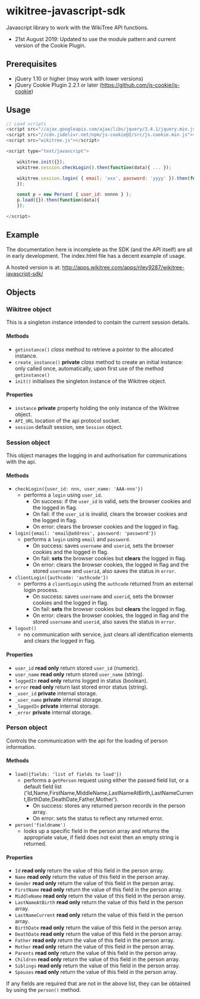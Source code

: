 wikitree-javascript-sdk
=======================
Javascript library to work with the WikiTree API functions.

* 21st August 2019: Updated to use the module pattern and current version of the Cookie Plugin.

## Prerequisites
* jQuery 1.10 or higher (may work with lower versions)
* jQuery Cookie Plugin 2.2.1 or later (https://github.com/js-cookie/js-cookie)

## Usage
````javascript
// Load scripts
<script src="//ajax.googleapis.com/ajax/libs/jquery/3.4.1/jquery.min.js"></script>
<script src="//cdn.jsdelivr.net/npm/js-cookie@2/src/js.cookie.min.js"></script>
<script src="wikitree.js"></script>

<script type="text/javascript">

	wikitree.init({});
	wikitree.session.checkLogin().then(function(data){ ... });

	wikitree.session.login( { email: 'xxx', password: 'yyyy' }).then(function(data) {
	});

	const p = new Person( { user_id: nnnnn } );
	p.load({}).then(function(data){ 
	});

</script>
````
## Example

The documentation here is incomplete as the SDK (and the API itself) are all in early development.
The index.html file has a decent example of usage. 

A hosted version is at: http://apps.wikitree.com/apps/riley9287/wikitree-javascript-sdk/

## Objects
### Wikitree object
This is a singleton instance intended to contain the current session details.

#### Methods
* `getinstance()` *class* method to retrieve a pointer to the allocated instance.
* `create_instance()` **private** *class* method to create an initial instance: only called once, automatically, upon first use of the method `getinstance()`
* `init()` initialises the singleton instance of the Wikitree object.

#### Properties
* `instance` **private** property holding the only instance of the Wikitree object.
* `API_URL` location of the api protocol socket.
* `session` default session, see `Session` object.

### Session object
This object manages the logging in and authorisation for communications with the api.

#### Methods
* `checkLogin({user_id: nnn, user_name: 'AAA-nnn'})` 
  * performs a `login` using `user_id`.
    * On success: if the `user_id` is valid, sets the browser cookies and the logged in flag.
    * On fail: if the `user_id` is invalid, clears the browser cookies and the logged in flag.
    * On error: clears the browser cookies and the logged in flag.
* `login({email: 'email@address', password: 'password'})`
  * performs a `login` using `email` and `password`.
    * On success: saves `username` and `userid`, sets the browser cookies and the logged in flag.
    * On fail: **sets** the browser cookies but **clears** the logged in flag.
    * On error: clears the browser cookies, the logged in flag and the stored `username` and `userid`, also saves the status in `error`.
* `clientLogin({authcode: 'authcode'})`
  * performs a `clientLogin` using the `authcode` returned from an external login process.
    * On success: saves `username` and `userid`, sets the browser cookies and the logged in flag.
    * On fail: **sets** the browser cookies but **clears** the logged in flag.
    * On error: clears the browser cookies, the logged in flag and the stored `username` and `userid`, also saves the status in `error`.
* `logout()`
  * no communication with service, just clears all identification elements and clears the logged in flag.

#### Properties
* `user_id` **read only** return stored `user_id` (numeric).
* `user_name` **read only** return stored `user_name` (string).
* `loggedIn` **read only** returns logged in status (boolean).
* `error` **read only** return last stored error status (string).
* `_user_id` **private** internal storage.
* `_user_name` **private** internal storage.
* `_loggedIn` **private** internal storage.
* `_error` **private** internal storage.

### Person object
Controls the communication with the api for the loading of person information.

#### Methods
* `load({fields: 'list of fields to load'})`
  * performs a `getPerson` request using either the passed field list, or a default field list ('Id,Name,FirstName,MiddleName,LastNameAtBirth,LastNameCurrent,BirthDate,DeathDate,Father,Mother').
    * On success: stores any returned person records in the person array.
    * On error: sets the status to reflect any returned error.
* `person('fieldname')`
  * looks up a specific field in the person array and returns the appropriate value, if field does not exist then an empty string is returned.


#### Properties
* `Id` **read only** return the value of this field in the person array.
* `Name` **read only** return the value of this field in the person array.
* `Gender` **read only** return the value of this field in the person array.
* `FirstName` **read only** return the value of this field in the person array.
* `MiddleName` **read only** return the value of this field in the person array.
* `LastNameAtBirth` **read only** return the value of this field in the person array.
* `LastNameCurrent` **read only** return the value of this field in the person array.
* `BirthDate` **read only** return the value of this field in the person array.
* `DeathDate` **read only** return the value of this field in the person array.
* `Father` **read only** return the value of this field in the person array.
* `Mother` **read only** return the value of this field in the person array.
* `Parents` **read only** return the value of this field in the person array.
* `Children` **read only** return the value of this field in the person array.
* `Siblings` **read only** return the value of this field in the person array.
* `Spouses` **read only** return the value of this field in the person array.

If any fields are required that are not in the above list, they can be obtained by using the `person()` method.

